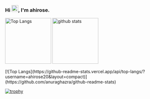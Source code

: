 ### Hi <img src="https://raw.githubusercontent.com/MartinHeinz/MartinHeinz/master/wave.gif" width="22px">, I'm ahirose.


<!--
**ahirose20/ahirose20** is a ✨ _special_ ✨ repository because its `README.md` (this file) appears on your GitHub profile.

Here are some ideas to get you started:

- 🔭 I’m currently working on ...
- 🌱 I’m currently learning ...
- 👯 I’m looking to collaborate on ...
- 🤔 I’m looking for help with ...
- 💬 Ask me about ...
- 📫 How to reach me: ...
- 😄 Pronouns: ...
- ⚡ Fun fact: ...
-->

<p align="left"> 
  <img alt="Top Langs" height="150px" src="https://github-readme-stats.vercel.app/api/top-langs/?username=ahirose20&layout=compact&count_private=true&show_icons=true&theme=tokyonight" />
  <img alt="github stats" height="150px" src="https://github-readme-stats.vercel.app/api?username=ahirose20&count_private=true&show_icons=true&show_icons=true&theme=tokyonight" />
</p>
[![Top Langs](https://github-readme-stats.vercel.app/api/top-langs/?username=ahirose20&layout=compact)](https://github.com/anuraghazra/github-readme-stats)

[![trophy](https://github-profile-trophy.vercel.app/?username=ahirose20&theme=tokyonight&column=7
)](https://github.com/ryo-ma/github-profile-trophy)
